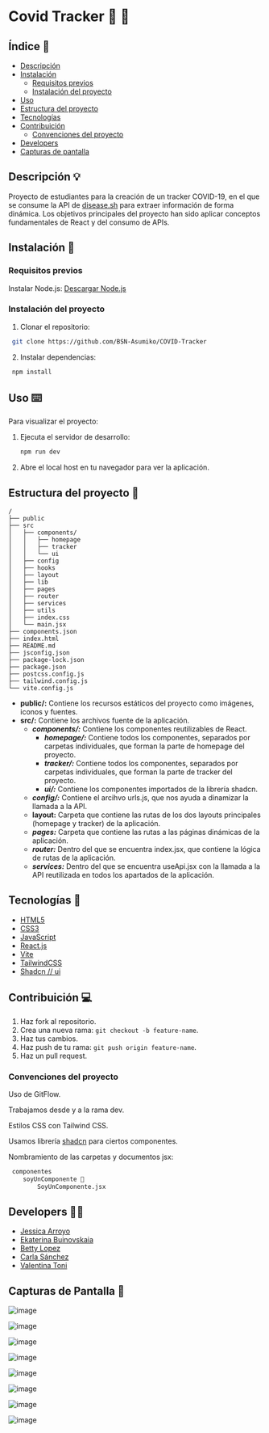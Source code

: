 # Covid Tracker 💊 🧫

## Índice 📝

- [Descripción](#descripción-)
- [Instalación](#instalación-)
  - [Requisitos previos](#requisitos-previos)
  - [Instalación del proyecto](#instalación-del-proyecto)
- [Uso](#uso-)
- [Estructura del proyecto](#estructura-del-proyecto)
- [Tecnologías](#tecnologías-)
- [Contribuición](#contribuición-)
  - [Convenciones del proyecto](#convenciones-del-proyecto)
- [Developers](#developers-)
- [Capturas de pantalla](#capturas-de-pantalla)

## Descripción 💡

Proyecto de estudiantes para la creación de un tracker COVID-19, en el que se consume la API de [disease.sh](http://disease.sh/) para extraer información de forma dinámica. Los objetivos principales del proyecto han sido aplicar conceptos fundamentales de React y del consumo de APIs.

## Instalación 💾

### Requisitos previos

Instalar Node.js:
[Descargar Node.js](https://nodejs.org/)

### Instalación del proyecto

1. Clonar el repositorio:

```bash
 git clone https://github.com/BSN-Asumiko/COVID-Tracker
```

2. Instalar dependencias:

```bash
 npm install
```

## Uso ⌨️

Para visualizar el proyecto:

1. Ejecuta el servidor de desarrollo:
   ```bash
   npm run dev
   ```
2. Abre el local host en tu navegador para ver la aplicación.

## Estructura del proyecto 📐

```plaintext
/
├── public
├── src
│   ├── components/
│   │   ├── homepage
│   │   ├── tracker
│   │   └── ui
│   ├── config
│   ├── hooks
│   ├── layout
│   ├── lib
│   ├── pages
│   ├── router
│   ├── services
│   ├── utils
│   ├── index.css
│   └── main.jsx
├── components.json
├── index.html
├── README.md
├── jsconfig.json
├── package-lock.json
├── package.json
├── postcss.config.js
├── tailwind.config.js
└── vite.config.js

```

- **public/:** Contiene los recursos estáticos del proyecto como imágenes, iconos y fuentes.
- **src/:** Contiene los archivos fuente de la aplicación.
  - **_components/:_** Contiene los componentes reutilizables de React.
    - **_homepage/:_** Contiene todos los componentes, separados por carpetas individuales, que forman la parte de homepage del proyecto.
    - **_tracker/:_** Contiene todos los componentes, separados por carpetas individuales, que forman la parte de tracker del proyecto.
    - **_ui/:_** Contiene los componentes importados de la librería shadcn.
  - **_config/:_** Contiene el arcihvo urls.js, que nos ayuda a dinamizar la llamada a la API.
  - **layout:** Carpeta que contiene las rutas de los dos layouts principales (homepage y tracker) de la aplicación.
  - **_pages:_** Carpeta que contiene las rutas a las páginas dinámicas de la aplicación.
  - **_router:_** Dentro del que se encuentra index.jsx, que contiene la lógica de rutas de la aplicación.
  - **_services:_** Dentro del que se encuentra useApi.jsx con la llamada a la API reutilizada en todos los apartados de la aplicación.

## Tecnologías 🔬

- [HTML5](https://developer.mozilla.org/es/docs/Web/Guide/HTML/HTML5)
- [CSS3](https://developer.mozilla.org/es/docs/Web/CSS/CSS3)
- [JavaScript](https://developer.mozilla.org/es/docs/Web/JavaScript)
- [React.js](https://reactjs.org/)
- [Vite](https://vitejs.dev/)
- [TailwindCSS](https://tailwindcss.com/)
- [Shadcn // ui](https://ui.shadcn.com/)

## Contribuición 💻

1. Haz fork al repositorio.
2. Crea una nueva rama: `git checkout -b feature-name`.
3. Haz tus cambios.
4. Haz push de tu rama: `git push origin feature-name`.
5. Haz un pull request.

### Convenciones del proyecto

Uso de GitFlow.

Trabajamos desde y a la rama dev.

Estilos CSS con Tailwind CSS.

Usamos librería [shadcn]() para ciertos componentes.

Nombramiento de las carpetas y documentos jsx:

```bash
 componentes
    soyUnComponente 📂
        SoyUnComponente.jsx
```

## Developers 👩‍💻

- [Jessica Arroyo](https://github.com/jess-ar)
- [Ekaterina Buinovskaia](https://github.com/BSN-Asumiko)
- [Betty Lopez](https://github.com/BettyLopo)
- [Carla Sánchez](https://github.com/Carlassanchez24)
- [Valentina Toni](https://github.com/ItalianCookieMonster)

## Capturas de Pantalla 📸

![image](https://github.com/BSN-Asumiko/COVID-Tracker/assets/168748574/094595d5-cdf9-413d-8736-6222e2dc2d6c)

![image](https://github.com/BSN-Asumiko/COVID-Tracker/assets/168748574/5ad7d326-bad9-411b-9f21-5065f85a660d)

![image](https://github.com/BSN-Asumiko/COVID-Tracker/assets/168748574/81ee0b07-967f-42cb-a0cf-fb44520153c6)

![image](https://github.com/BSN-Asumiko/COVID-Tracker/assets/168748574/8b11b9a3-9824-4f68-92af-216fccdb5af3)

![image](https://github.com/BSN-Asumiko/COVID-Tracker/assets/168748574/bdbfb532-4307-447a-9c62-5d8851208b86)

![image](https://github.com/BSN-Asumiko/COVID-Tracker/assets/168748574/4dd6e8c9-a85f-4f02-a0c9-c27420ebd86f)

![image](https://github.com/BSN-Asumiko/COVID-Tracker/assets/168748574/821a8918-9fb7-41fb-9e7f-aa449fa765b6)

![image](https://github.com/BSN-Asumiko/COVID-Tracker/assets/168748574/3946bf25-6c29-48ee-b76a-39d41beffd4d)
